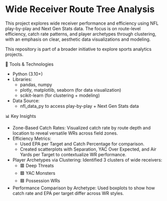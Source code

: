 # Wide Receiver Route Tree Analysis
This project explores wide receiver performance and efficiency using NFL play-by-play and Next Gen Stats data. The focus is on route-level efficiency, catch rate patterns, and player archetypes through clustering, with an emphasis on clear, aesthetic data visualizations and modeling.

This repository is part of a broader initiative to explore sports analytics projects.

🧰 Tools & Technologies
- Python (3.10+)
- Libraries:
  - pandas, numpy
  - plotly, matplotlib, seaborn (for data visualization)
  - scikit-learn (for clustering + modeling)
- Data Source:
  - nfl_data_py to access play-by-play + Next Gen Stats data

📊 Key Insights
- Zone-Based Catch Rates: Visualized catch rate by route depth and location to reveal versatile WRs across field zones.
- Efficiency Metrics:
  - Used EPA per Target and Catch Percentage for comparison.
  - Created scatterplots with Separation, YAC Over Expected, and Air Yards per Target to contextualize WR performance.
- Player Archetypes via Clustering: Identified 3 clusters of wide receivers:
  - 🟥 Deep Threats
  - 🟩 YAC Monsters
  - 🟦 Possession WRs
- Performance Comparison by Archetype: Used boxplots to show how catch rate and EPA per target differ across WR styles.
